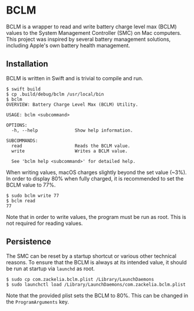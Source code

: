 # BCLM

BCLM is a wrapper to read and write battery charge level max (BCLM) values to the System Management Controller (SMC) on Mac computers. This project was inspired by several battery management solutions, including Apple's own battery health management.

## Installation

BCLM is written in Swift and is trivial to compile and run.

```
$ swift build
$ cp .build/debug/bclm /usr/local/bin
$ bclm
OVERVIEW: Battery Charge Level Max (BCLM) Utility.

USAGE: bclm <subcommand>

OPTIONS:
  -h, --help              Show help information.

SUBCOMMANDS:
  read                    Reads the BCLM value.
  write                   Writes a BCLM value.

  See 'bclm help <subcommand>' for detailed help.
```

When writing values, macOS charges slightly beyond the set value (~3%). In order to display 80% when fully charged, it is recommended to set the BCLM value to 77%.

```
$ sudo bclm write 77
$ bclm read
77
```

Note that in order to write values, the program must be run as root. This is not required for reading values.

## Persistence

The SMC can be reset by a startup shortcut or various other technical reasons. To ensure that the BCLM is always at its intended value, it should be run at startup via `launchd` as root.

```
$ sudo cp com.zackelia.bclm.plist /Library/LaunchDaemons
$ sudo launchctl load /Library/LaunchDaemons/com.zackelia.bclm.plist
```

Note that the provided plist sets the BCLM to 80%. This can be changed in the `ProgramArguments` key.
